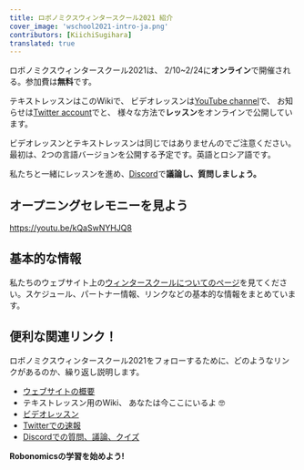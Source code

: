```yaml
---
title: ロボノミクスウィンタースクール2021 紹介
cover_image: 'wschool2021-intro-ja.png' 
contributors: [KiichiSugihara]
translated: true
---
```


ロボノミクスウィンタースクール2021は、 2/10~2/24に**オンライン**で開催される。参加費は**無料**です。


テキストレッスンはこのWikiで、
ビデオレッスンは[YouTube channel](https://www.youtube.com/channel/UCrSiho1uB-1n6F8cZpCLhjQ)で、 
お知らせは[Twitter account](https://twitter.com/AIRA_Robonomics)でと、
様々な方法で**レッスン**をオンラインで公開しています。

ビデオレッスンとテキストレッスンは同じではありませんのでご注意ください。最初は、2つの言語バージョンを公開する予定です。英語とロシア語です。

私たちと一緒にレッスンを進め、[Discord](https://discord.gg/5UWNGNaAUf)で**議論し、質問しましょう。**

## オープニングセレモニーを見よう

https://youtu.be/kQaSwNYHJQ8

## 基本的な情報

私たちのウェブサイト上の[ウィンタースクールについてのページ](https://robonomics.network/blog/winter-robonomics-school/)を見てください。スケジュール、パートナー情報、リンクなどの基本的な情報をまとめています。



## 便利な関連リンク！

ロボノミクスウィンタースクール2021をフォローするために、どのようなリンクがあるのか、繰り返し説明します。

- [ウェブサイトの概要](https://robonomics.network/blog/winter-robonomics-school/)
- テキストレッスン用のWiki、 あなたは今ここにいるよ 🤓
- [ビデオレッスン](https://www.youtube.com/channel/UCrSiho1uB-1n6F8cZpCLhjQ)
- [Twitterでの速報](https://twitter.com/AIRA_Robonomics)
- [Discordでの質問、議論、クイズ](https://discord.gg/5UWNGNaAUf)

**Robonomicsの学習を始めよう!**
